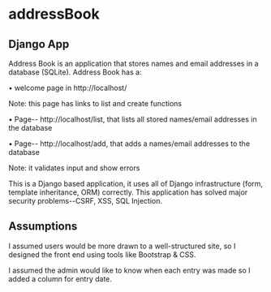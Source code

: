 # addressBook

Django App
---------------
Address Book is an application that stores names and email addresses in a database (SQLite). Address Book has a:

•	welcome page in http://localhost/ 

Note: this page has links to list and create functions

• Page-- http://localhost/list, that lists all stored names/email addresses in the database

•	Page-- http://localhost/add, that adds a names/email addresses to the database

Note: it validates input and show errors


This is a Django based application, it uses all of Django infrastructure (form, template inheritance, ORM) correctly. 
This application has solved major security problems--CSRF, XSS, SQL Injection.

Assumptions
------------------
I assumed users would be more drawn to a well-structured site, so I designed the front end using tools like Bootstrap & CSS.

I assumed the admin would like to know when each entry was made so I added a column for entry date.
